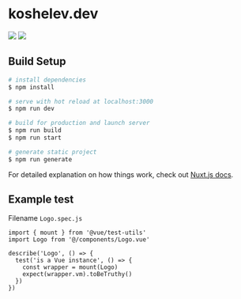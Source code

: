 # koshelev.dev

[![](https://github.com/nunjuck/koshelev.dev/workflows/Test/badge.svg)](https://github.com/nunjuck/koshelev.dev/actions?query=workflow%3ATest)
[![](https://github.com/nunjuck/koshelev.dev/workflows/Deploy/badge.svg)](https://github.com/nunjuck/koshelev.dev/actions?query=workflow%3ADeploy)


## Build Setup

```bash
# install dependencies
$ npm install

# serve with hot reload at localhost:3000
$ npm run dev

# build for production and launch server
$ npm run build
$ npm run start

# generate static project
$ npm run generate
```

For detailed explanation on how things work, check out [Nuxt.js docs](https://nuxtjs.org).

## Example test

Filename `Logo.spec.js`

```code
import { mount } from '@vue/test-utils'
import Logo from '@/components/Logo.vue'

describe('Logo', () => {
  test('is a Vue instance', () => {
    const wrapper = mount(Logo)
    expect(wrapper.vm).toBeTruthy()
  })
})
```
